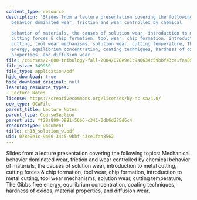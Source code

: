 ```yaml
---
content_type: resource
description: 'Slides from a lecture presentation covering the following topics: Mechanical
  behavior dominated wear, friction and wear controlled by chemical

  behavior of materials, the causes of solution wear, introduction to metal cutting,
  cutting forces & chip formation, tool wear, chip formation, introduction to metal
  cutting, tool wear mechanisms, solution wear, cutting temperature, The Gibbs free
  energy, equilibrium concentration, coating techniques, hardness of oxides, material
  properties, and diffusion wear.'
file: /courses/2-800-tribology-fall-2004/078e9e1c9a6634c59bbf43ce1faa8562_ch13_solution_w.pdf
file_size: 349950
file_type: application/pdf
hide_download: true
hide_download_original: null
learning_resource_types:
- Lecture Notes
license: https://creativecommons.org/licenses/by-nc-sa/4.0/
ocw_type: OCWFile
parent_title: Lecture Notes
parent_type: CourseSection
parent_uid: ff28a899-0981-56b6-c341-0db6d275d6c4
resourcetype: Document
title: ch13_solution_w.pdf
uid: 078e9e1c-9a66-34c5-9bbf-43ce1faa8562
---
```

Slides from a lecture presentation covering the following topics: Mechanical behavior dominated wear, friction and wear controlled by chemical
behavior of materials, the causes of solution wear, introduction to metal cutting, cutting forces & chip formation, tool wear, chip formation, introduction to metal cutting, tool wear mechanisms, solution wear, cutting temperature, The Gibbs free energy, equilibrium concentration, coating techniques, hardness of oxides, material properties, and diffusion wear.